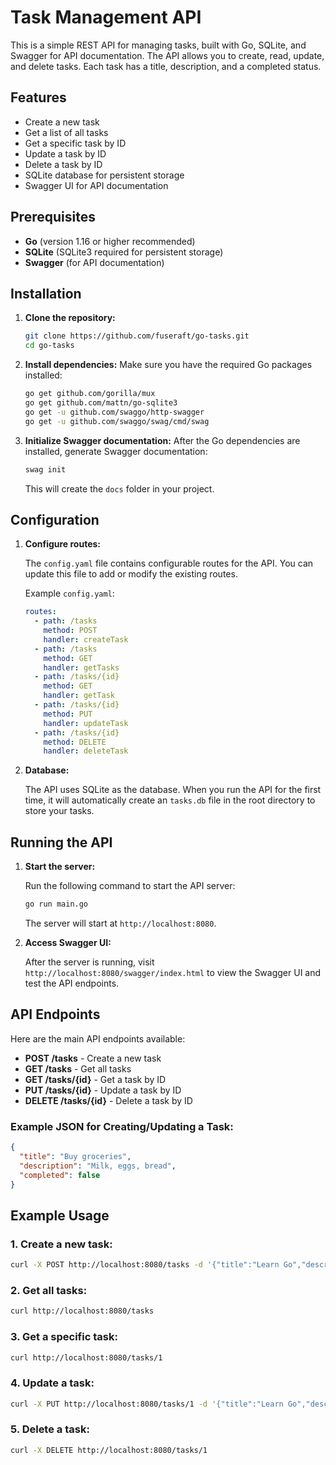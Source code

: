 # Task Management API

This is a simple REST API for managing tasks, built with Go, SQLite, and Swagger for API documentation. The API allows you to create, read, update, and delete tasks. Each task has a title, description, and a completed status.

## Features

- Create a new task
- Get a list of all tasks
- Get a specific task by ID
- Update a task by ID
- Delete a task by ID
- SQLite database for persistent storage
- Swagger UI for API documentation

## Prerequisites

- **Go** (version 1.16 or higher recommended)
- **SQLite** (SQLite3 required for persistent storage)
- **Swagger** (for API documentation)

## Installation

1. **Clone the repository:**
   ```bash
   git clone https://github.com/fuseraft/go-tasks.git
   cd go-tasks
   ```

2. **Install dependencies:**
   Make sure you have the required Go packages installed:

   ```bash
   go get github.com/gorilla/mux
   go get github.com/mattn/go-sqlite3
   go get -u github.com/swaggo/http-swagger
   go get -u github.com/swaggo/swag/cmd/swag
   ```

3. **Initialize Swagger documentation:**
   After the Go dependencies are installed, generate Swagger documentation:

   ```bash
   swag init
   ```

   This will create the `docs` folder in your project.

## Configuration

1. **Configure routes:**
   
   The `config.yaml` file contains configurable routes for the API. You can update this file to add or modify the existing routes.

   Example `config.yaml`:

   ```yaml
   routes:
     - path: /tasks
       method: POST
       handler: createTask
     - path: /tasks
       method: GET
       handler: getTasks
     - path: /tasks/{id}
       method: GET
       handler: getTask
     - path: /tasks/{id}
       method: PUT
       handler: updateTask
     - path: /tasks/{id}
       method: DELETE
       handler: deleteTask
   ```

2. **Database:**
   
   The API uses SQLite as the database. When you run the API for the first time, it will automatically create an `tasks.db` file in the root directory to store your tasks.

## Running the API

1. **Start the server:**
   
   Run the following command to start the API server:

   ```bash
   go run main.go
   ```

   The server will start at `http://localhost:8080`.

2. **Access Swagger UI:**
   
   After the server is running, visit `http://localhost:8080/swagger/index.html` to view the Swagger UI and test the API endpoints.

## API Endpoints

Here are the main API endpoints available:

- **POST /tasks** - Create a new task
- **GET /tasks** - Get all tasks
- **GET /tasks/{id}** - Get a task by ID
- **PUT /tasks/{id}** - Update a task by ID
- **DELETE /tasks/{id}** - Delete a task by ID

### Example JSON for Creating/Updating a Task:

```json
{
  "title": "Buy groceries",
  "description": "Milk, eggs, bread",
  "completed": false
}
```

## Example Usage

### 1. Create a new task:
```bash
curl -X POST http://localhost:8080/tasks -d '{"title":"Learn Go","description":"Complete Go course","completed":false}' -H "Content-Type: application/json"
```

### 2. Get all tasks:
```bash
curl http://localhost:8080/tasks
```

### 3. Get a specific task:
```bash
curl http://localhost:8080/tasks/1
```

### 4. Update a task:
```bash
curl -X PUT http://localhost:8080/tasks/1 -d '{"title":"Learn Go","description":"Finish Go tutorial","completed":true}' -H "Content-Type: application/json"
```

### 5. Delete a task:
```bash
curl -X DELETE http://localhost:8080/tasks/1
```

